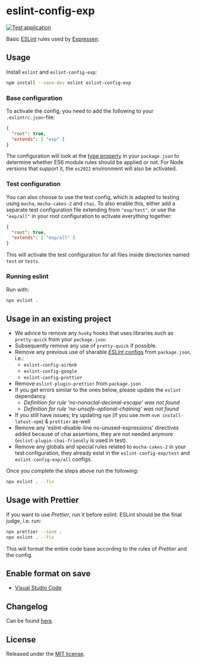 # eslint-config-exp

[![Test application](https://github.com/BonnierNews/eslint-config-exp/actions/workflows/run-tests.yml/badge.svg?branch=master)](https://github.com/BonnierNews/eslint-config-exp/actions/workflows/run-tests.yml)

Basic [ESLint](https://eslint.org/) rules used by [Expressen](https://www.expressen.se).

## Usage

Install `eslint` and `eslint-config-exp`:

```bash
npm install --save-dev eslint eslint-config-exp
```

### Base configuration

To activate the config, you need to add the following to your `.eslintrc.json`-file:

```json
{
  "root": true,
  "extends": [ "exp" ]
}
```

The configuration will look at the [type property](https://nodejs.org/api/packages.html#type) in your `package.json` to determine
whether ES6 module rules should be applied or not. For Node versions that support it, the `es2022` environment will also be activated.

### Test configuration

You can also choose to use the test config, which is adapted to testing using `mocha`, `mocha-cakes-2` and `chai`. To also enable this,
either add a separate test configuration file extending from `"exp/test"`, or use the `"exp/all"` in your root configuration to activate
everything together:

```json
{
  "root": true,
  "extends": [ "exp/all" ]
}
```

This will activate the test configuration for all files inside directories named `test` or `tests`.

### Running eslint

Run with:

```bash
npx eslint .
```

## Usage in an existing project

- We advice to remove any `husky` hooks that uses libraries such as `pretty-quick` from your `package.json`
- Subsequently remove any use of `pretty-quick` if possible.
- Remove any previous use of sharable [_ESLint_ configs](https://eslint.org/docs/developer-guide/shareable-configs) from `package.json`, i.e.:
  - `eslint-config-airbnb`
  - `eslint-config-google`
  - `eslint-config-prettier`
- Remove `eslint-plugin-prettier` from `package.json`
- If you get errors similar to the ones below, please update the `eslint` dependancy.
  - _Definition for rule 'no-nonoctal-decimal-escape' was not found_
  - _Definition for rule 'no-unsafe-optional-chaining' was not found_
- If you still have issues; try updating `npm` (if you use _nvm_ `nvm install-latest-npm`) & `prettier` as-well
- Remove any 'eslint-disable-line no-unused-expressions' directives added because of chai assertions, they are not
  needed anymore (`eslint-plugin-chai-friendly` is used in test).
- Remove any globals and special rules related to `mocha-cakes-2` in your test configuration, they already exist
  in the `eslint-config-exp/test` and `eslint-config-exp/all` configs.

Once you complete the steps above run the following:

```sh
npx eslint . --fix
```

## Usage with Prettier

If you want to use _Prettier_, run it before eslint. ESLint should be the final judge, i.e. run:

```sh
npx prettier --save .
npx eslint . --fix
```

This will format the entire code base according to the rules of _Prettier_ and the config.

## Enable format on save

- [Visual Studio Code](EDITORS.md#visual-studio-code)

## Changelog

Can be found [here](CHANGELOG.md).

## License

Released under the [MIT license](https://tldrlegal.com/license/mit-license).
